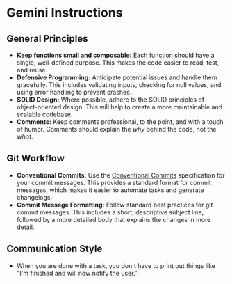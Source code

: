 # Gemini Instructions

## General Principles

*   **Keep functions small and composable:** Each function should have a single, well-defined purpose. This makes the code easier to read, test, and reuse.
*   **Defensive Programming:** Anticipate potential issues and handle them gracefully. This includes validating inputs, checking for null values, and using error handling to prevent crashes.
*   **SOLID Design:** Where possible, adhere to the SOLID principles of object-oriented design. This will help to create a more maintainable and scalable codebase.
*   **Comments:** Keep comments professional, to the point, and with a touch of humor. Comments should explain the *why* behind the code, not the *what*.

## Git Workflow

*   **Conventional Commits:** Use the [Conventional Commits](https://www.conventionalcommits.org/) specification for your commit messages. This provides a standard format for commit messages, which makes it easier to automate tasks and generate changelogs.
*   **Commit Message Formatting:** Follow standard best practices for git commit messages. This includes a short, descriptive subject line, followed by a more detailed body that explains the changes in more detail.

## Communication Style

*   When you are done with a task, you don't have to print out things like "I'm finished and will now notify the user."